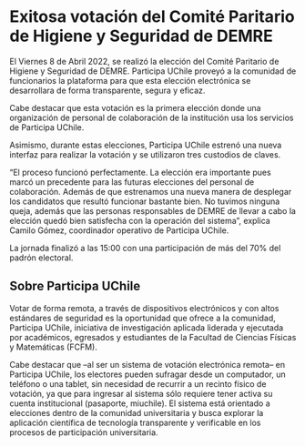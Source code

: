 # Exitosa votación del Comité Paritario de Higiene y Seguridad de DEMRE

El Viernes 8 de Abril 2022, se realizó la elección del Comité Paritario de Higiene y Seguridad de DEMRE. Participa UChile proveyó a la comunidad de funcionarios la plataforma para que esta elección electrónica se desarrollara de forma transparente, segura y eficaz.

Cabe destacar que esta votación es la primera elección donde una organización de personal de colaboración de la institución usa los servicios de Participa UChile.

Asimismo, durante estas elecciones, Participa UChile estrenó una nueva interfaz para realizar la votación y se utilizaron tres custodios de claves.

“El proceso funcionó perfectamente. La elección era importante pues marcó un precedente para las futuras elecciones del personal de colaboración. Además de que estrenamos una nueva manera de desplegar los candidatos que resultó funcionar bastante bien. No tuvimos ninguna queja, además que las personas responsables de DEMRE de llevar a cabo la elección quedó bien satisfecha con la operación del sistema”, explica Camilo Gómez, coordinador operativo de Participa UChile.

La jornada finalizó a las 15:00 con una participación de más del 70% del padrón electoral.

## Sobre Participa UChile

Votar de forma remota, a través de dispositivos electrónicos y con altos estándares de seguridad es la oportunidad que ofrece a la comunidad, Participa UChile, iniciativa de investigación aplicada liderada y ejecutada por académicos, egresados y estudiantes de la Facultad de Ciencias Físicas y Matemáticas (FCFM).

Cabe destacar que –al ser un sistema de votación electrónica remota– en Participa UChile, los electores pueden sufragar desde un computador, un teléfono o una tablet, sin necesidad de recurrir a un recinto físico de votación, ya que para ingresar al sistema sólo requiere tener activa su cuenta institucional (pasaporte, miuchile). El sistema está orientado a elecciones dentro de la comunidad universitaria y busca explorar la aplicación científica de tecnología transparente y verificable en los procesos de participación universitaria.